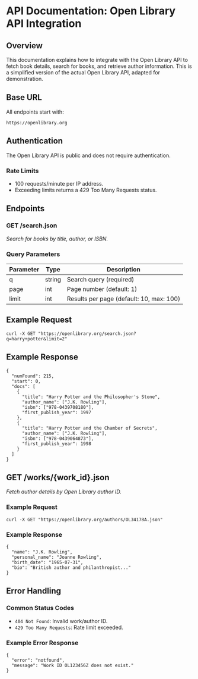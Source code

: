 # API Documentation: Open Library API Integration  

## Overview  

This documentation explains how to integrate with the Open Library API to fetch book details, search for books, and retrieve author information. This is a simplified version of the actual Open Library API, adapted for demonstration. 

## Base URL  

All endpoints start with:  

``
https://openlibrary.org  
``   
## Authentication
The Open Library API is public and does not require authentication.  
### Rate Limits  
- 100 requests/minute per IP address.
- Exceeding limits returns a 429 Too Many Requests status.
## Endpoints  
### GET /search.json  
*Search for books by title, author, or ISBN.*  
### Query Parameters  

| Parameter	                       | Type	                   | Description                                |
|----------------------------------|-------------------------|--------------------------------------------|
|     q                            |  string                 | 	Search query (required)                   |
| page                             | int                     | Page number (default: 1)                   |
| limit                            | int                     | Results per page (default: 10, max: 100)   |  

## Example Request
``
curl -X GET "https://openlibrary.org/search.json?q=harry+potter&limit=2"
``  
## Example Response  
```````````
{  
  "numFound": 215,  
  "start": 0,  
  "docs": [  
    {  
      "title": "Harry Potter and the Philosopher's Stone",  
      "author_name": ["J.K. Rowling"],  
      "isbn": ["978-0439708180"],  
      "first_publish_year": 1997  
    },  
    {  
      "title": "Harry Potter and the Chamber of Secrets",  
      "author_name": ["J.K. Rowling"],  
      "isbn": ["978-0439064873"],  
      "first_publish_year": 1998  
    }  
  ]  
}
  ```````````  

## **GET /works/{work_id}.json**  
*Fetch author details by Open Library author ID.*  
### Example Request  
``curl -X GET "https://openlibrary.org/authors/OL34178A.json"``  
### Example Response   
```
{  
  "name": "J.K. Rowling",  
  "personal_name": "Joanne Rowling",  
  "birth_date": "1965-07-31",  
  "bio": "British author and philanthropist..."  
}
```
## Error Handling  
### Common Status Codes  
- ``404 Not Found``: Invalid work/author ID.
- ``429 Too Many Requests``: Rate limit exceeded.
### Example Error Response  
```
{  
  "error": "notfound",  
  "message": "Work ID OL123456Z does not exist."  
}  
```  






